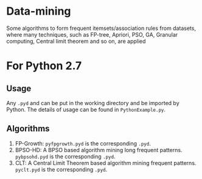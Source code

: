 # Data-mining
Some algorithms to form frequent itemsets/association rules from datasets, where many techniques, such as FP-tree, Apriori, PSO, GA, Granular computing, Central limit theorem and so on, are applied
# For Python 2.7
## Usage
Any `.pyd` and can be put in the working directory and be imported by Python. The details of usage can be found in `PythonExample.py`.
## Algorithms
1. FP-Growth: `pyfpgrowth.pyd` is the corresponding `.pyd`.
2. BPSO-HD: A BPSO based algorithm mining long frequent patterns. `pybpsohd.pyd` is the corresponding `.pyd`.
3. CLT: A Central Limit Theorem based algorithm mining frequent patterns. `pyclt.pyd` is the corresponding `.pyd`.
